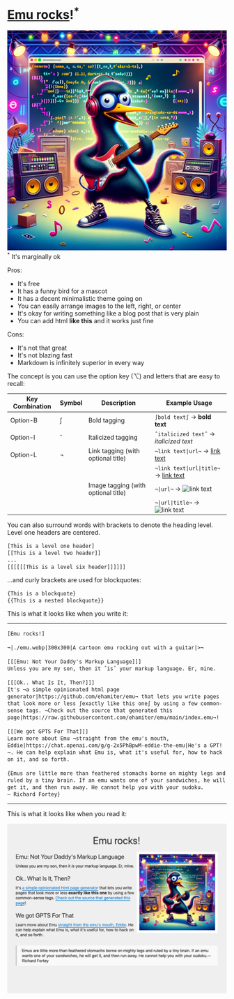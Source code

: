 # [Emu rocks](https://emu.rocks)!<sup>*</sup>
![An emu, rocking](emu.png)
<sup>*</sup> It's marginally ok


Pros:
  * It's free
  * It has a funny bird for a mascot
  * It has a decent minimalistic theme going on
  * You can easily arrange images to the left, right, or center
  * It's okay for writing something like a blog post that is very plain
  * You can add html <b>like this</b> and it works just fine


Cons:
  * It's not that great
  * It's not blazing fast
  * Markdown is infinitely superior in every way


The concept is you can use the option key (⌥) and letters that are easy to recall:

| Key Combination | Symbol | Description                         | Example Usage                                        |
|-----------------|--------|-------------------------------------|------------------------------------------------------|
| Option-B        | ∫      | Bold tagging                        | `∫bold text∫` → **bold text**                        |
| Option-I        | ˆ      | Italicized tagging                  | `ˆitalicized textˆ` → *italicized text*              |
| Option-L        | ¬      | Link tagging (with optional title)  | `¬link text\|url¬` → [link text](url)                |
|                 |        |                                     | `¬link text\|url\|title¬` → [link text](url "title") |
|                 |        | Image tagging (with optional title) | `¬\|url¬` → ![link text](url)                        |
|                 |        |                                     | `¬\|url\|title¬` → ![link text](url "title")         |

You can also surround words with brackets to denote the heading level. Level one headers are centered.

```
[This is a level one header]
[[This is a level two header]]
...
[[[[[[This is a level six header]]]]]]
```

...and curly brackets are used for blockquotes:

```
{This is a blockquote}
{{This is a nested blockquote}}
```

This is what it looks like when you write it:

---

```
[Emu rocks!]

¬|./emu.webp|300x300|A cartoon emu rocking out with a guitar|>¬

[[[Emu: Not Your Daddy's Markup Language]]]
Unless you are my son, then it ˆisˆ your markup language. Er, mine.

[[[Ok.. What Is It, Then?]]]
It's ¬a simple opinionated html page generator|https://github.com/ehamiter/emu¬ that lets you write pages that look more or less ∫exactly like this one∫ by using a few common-sense tags. ¬Check out the source that generated this page|https://raw.githubusercontent.com/ehamiter/emu/main/index.emu¬!

[[[We got GPTS For That]]]
Learn more about Emu ¬straight from the emu's mouth, Eddie|https://chat.openai.com/g/g-2x5PhBpwM-eddie-the-emu|He's a GPT!¬. He can help explain what Emu is, what it's useful for, how to hack on it, and so forth.

{Emus are little more than feathered stomachs borne on mighty legs and ruled by a tiny brain. If an emu wants one of your sandwiches, he will get it, and then run away. He cannot help you with your sudoku.
— Richard Fortey}
```

---

This is what it looks like when you read it:

![](emu-document.png)

